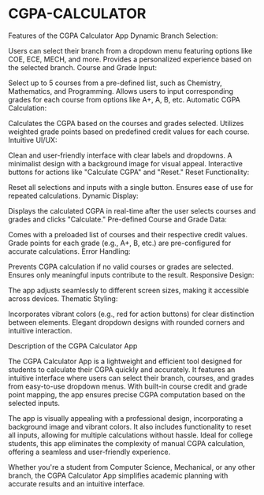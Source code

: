 # CGPA-CALCULATOR

Features of the CGPA Calculator App
Dynamic Branch Selection:

Users can select their branch from a dropdown menu featuring options like COE, ECE, MECH, and more.
Provides a personalized experience based on the selected branch.
Course and Grade Input:

Select up to 5 courses from a pre-defined list, such as Chemistry, Mathematics, and Programming.
Allows users to input corresponding grades for each course from options like A+, A, B, etc.
Automatic CGPA Calculation:

Calculates the CGPA based on the courses and grades selected.
Utilizes weighted grade points based on predefined credit values for each course.
Intuitive UI/UX:

Clean and user-friendly interface with clear labels and dropdowns.
A minimalist design with a background image for visual appeal.
Interactive buttons for actions like "Calculate CGPA" and "Reset."
Reset Functionality:

Reset all selections and inputs with a single button.
Ensures ease of use for repeated calculations.
Dynamic Display:

Displays the calculated CGPA in real-time after the user selects courses and grades and clicks "Calculate."
Pre-defined Course and Grade Data:

Comes with a preloaded list of courses and their respective credit values.
Grade points for each grade (e.g., A+, B, etc.) are pre-configured for accurate calculations.
Error Handling:

Prevents CGPA calculation if no valid courses or grades are selected.
Ensures only meaningful inputs contribute to the result.
Responsive Design:

The app adjusts seamlessly to different screen sizes, making it accessible across devices.
Thematic Styling:

Incorporates vibrant colors (e.g., red for action buttons) for clear distinction between elements.
Elegant dropdown designs with rounded corners and intuitive interaction.

Description of the CGPA Calculator App

The CGPA Calculator App is a lightweight and efficient tool designed for students to calculate their CGPA quickly and accurately. It features an intuitive interface where users can select their branch, courses, and grades from easy-to-use dropdown menus. With built-in course credit and grade point mapping, the app ensures precise CGPA computation based on the selected inputs.

The app is visually appealing with a professional design, incorporating a background image and vibrant colors. It also includes functionality to reset all inputs, allowing for multiple calculations without hassle. Ideal for college students, this app eliminates the complexity of manual CGPA calculation, offering a seamless and user-friendly experience.

Whether you're a student from Computer Science, Mechanical, or any other branch, the CGPA Calculator App simplifies academic planning with accurate results and an intuitive interface.
